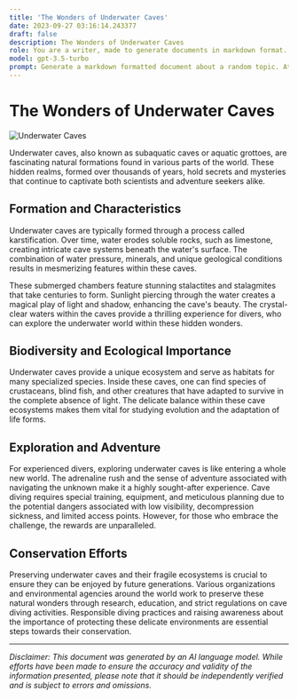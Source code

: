 ```yaml
---
title: 'The Wonders of Underwater Caves'
date: 2023-09-27 03:16:14.243377
draft: false
description: The Wonders of Underwater Caves
role: You are a writer, made to generate documents in markdown format. It is very important that all of the documents you generate are in valid markdown format.
model: gpt-3.5-turbo
prompt: Generate a markdown formatted document about a random topic. At the bottom, include a disclaimer explaining that the document was generated by you. The first line of the document should be the title. Make sure that the entire document is in proper markdown format, using a mix of various tags to make the document visually appealing.
---
```


# The Wonders of Underwater Caves

![Underwater Caves](https://example.com/underwater-caves.jpg)

Underwater caves, also known as subaquatic caves or aquatic grottoes, are fascinating natural formations found in various parts of the world. These hidden realms, formed over thousands of years, hold secrets and mysteries that continue to captivate both scientists and adventure seekers alike.

## Formation and Characteristics

Underwater caves are typically formed through a process called karstification. Over time, water erodes soluble rocks, such as limestone, creating intricate cave systems beneath the water's surface. The combination of water pressure, minerals, and unique geological conditions results in mesmerizing features within these caves.

These submerged chambers feature stunning stalactites and stalagmites that take centuries to form. Sunlight piercing through the water creates a magical play of light and shadow, enhancing the cave's beauty. The crystal-clear waters within the caves provide a thrilling experience for divers, who can explore the underwater world within these hidden wonders.

## Biodiversity and Ecological Importance

Underwater caves provide a unique ecosystem and serve as habitats for many specialized species. Inside these caves, one can find species of crustaceans, blind fish, and other creatures that have adapted to survive in the complete absence of light. The delicate balance within these cave ecosystems makes them vital for studying evolution and the adaptation of life forms.

## Exploration and Adventure

For experienced divers, exploring underwater caves is like entering a whole new world. The adrenaline rush and the sense of adventure associated with navigating the unknown make it a highly sought-after experience. Cave diving requires special training, equipment, and meticulous planning due to the potential dangers associated with low visibility, decompression sickness, and limited access points. However, for those who embrace the challenge, the rewards are unparalleled.

## Conservation Efforts

Preserving underwater caves and their fragile ecosystems is crucial to ensure they can be enjoyed by future generations. Various organizations and environmental agencies around the world work to preserve these natural wonders through research, education, and strict regulations on cave diving activities. Responsible diving practices and raising awareness about the importance of protecting these delicate environments are essential steps towards their conservation.

---

*Disclaimer: This document was generated by an AI language model. While efforts have been made to ensure the accuracy and validity of the information presented, please note that it should be independently verified and is subject to errors and omissions.*